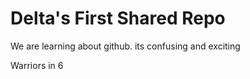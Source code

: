 # Delta's First Shared Repo 

We are learning about github. its confusing and exciting

Warriors in 6

